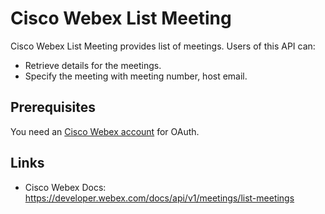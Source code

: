 # Cisco Webex List Meeting
Cisco Webex List Meeting provides list of meetings. Users of this API can:

- Retrieve details for the meetings. 
- Specify the meeting with meeting number, host email.

## Prerequisites
You need an [Cisco Webex account](https://www.webex.com/) for OAuth.

## Links
- Cisco Webex Docs: https://developer.webex.com/docs/api/v1/meetings/list-meetings